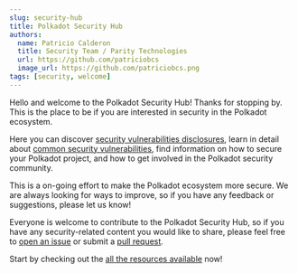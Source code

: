 ```yaml
---
slug: security-hub
title: Polkadot Security Hub
authors:
  name: Patricio Calderon
  title: Security Team / Parity Technologies
  url: https://github.com/patriciobcs
  image_url: https://github.com/patriciobcs.png
tags: [security, welcome]
---
```


Hello and welcome to the Polkadot Security Hub! Thanks for stopping by. This is the place to be if you are interested in security in the Polkadot ecosystem.

Here you can discover [security vulnerabilities disclosures](/detect), learn in detail about [common security vulnerabilities](/protect), find information on how to secure your Polkadot project, and how to get involved in the Polkadot security community.

This is a on-going effort to make the Polkadot ecosystem more secure. We are always looking for ways to improve, so if you have any feedback or suggestions, please let us know!

Everyone is welcome to contribute to the Polkadot Security Hub, so if you have any security-related content you would like to share, please feel free to [open an issue](https://github.com/polkadot-security/hub/issues) or submit a [pull request](https://github.com/polkadot-security/hub/pulls).

Start by checking out the [all the resources available](/) now!
